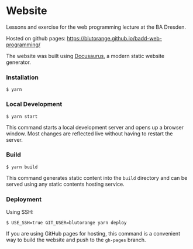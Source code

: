# Website

Lessons and exercise for the web programming lecture at the BA Dresden.

Hosted on github pages: https://blutorange.github.io/badd-web-programming/

The website was built using [Docusaurus](https://docusaurus.io/), a modern static website generator.

### Installation

```
$ yarn
```

### Local Development

```
$ yarn start
```

This command starts a local development server and opens up a browser window. Most changes are reflected live without having to restart the server.

### Build

```
$ yarn build
```

This command generates static content into the `build` directory and can be served using any static contents hosting service.

### Deployment

Using SSH:

```
$ USE_SSH=true GIT_USER=blutorange yarn deploy
```

If you are using GitHub pages for hosting, this command is a convenient way to build the website and push to the `gh-pages` branch.
